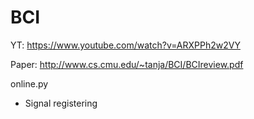 # BCI
YT: https://www.youtube.com/watch?v=ARXPPh2w2VY

Paper: http://www.cs.cmu.edu/~tanja/BCI/BCIreview.pdf

online.py
- Signal registering
